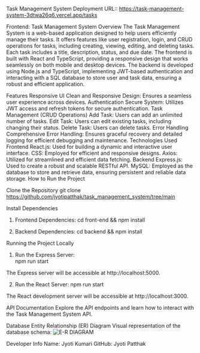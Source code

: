 Task Management System
Deployment URL::  https://task-management-system-3dtwa26q6.vercel.app/tasks 

Frontend: Task Management System
Overview
The Task Management System is a web-based application designed to help users efficiently manage their tasks. It offers features like user registration, login, and CRUD operations for tasks, including creating, viewing, editing, and deleting tasks. Each task includes a title, description, status, and due date. The frontend is built with React and TypeScript, providing a responsive design that works seamlessly on both mobile and desktop devices. The backend is developed using Node.js and TypeScript, implementing JWT-based authentication and interacting with a SQL database to store user and task data, ensuring a robust and efficient application.



Features
Responsive UI
Clean and Responsive Design: Ensures a seamless user experience across devices.
Authentication
Secure System: Utilizes JWT access and refresh tokens for secure authentication.
Task Management (CRUD Operations)
Add Task: Users can add an unlimited number of tasks.
Edit Task: Users can edit existing tasks, including changing their status.
Delete Task: Users can delete tasks.
Error Handling
Comprehensive Error Handling: Ensures graceful recovery and detailed logging for efficient debugging and maintenance.
Technologies Used
Frontend
React.js: Used for building a dynamic and interactive user interface.
CSS: Employed for efficient and responsive designs.
Axios: Utilized for streamlined and efficient data fetching.
Backend
Express.js: Used to create a robust and scalable RESTful API.
MySQL: Employed as the database to store and retrieve data, ensuring persistent and reliable data storage.
How to Run the Project

Clone the Repository
git clone https://github.com/jyotipatthak/task_management_system/tree/main

Install Dependencies
1. Frontend Dependencies:
    cd front-end && npm install

2. Backend Dependencies:
    cd backend && npm install   

Running the Project Locally
1. Run the Express Server:    
    npm run start

The Express server will be accessible at http://localhost:5000. 

2. Run the React Server:
    npm run start

 The React development server will be accessible at http://localhost:3000.

API Documentation
Explore the API endpoints and learn how to interact with the Task Management System API. 


Database Entity Relationship (ER) Diagram
Visual representation of the database schema:
![E-R DIAGRAM](./src/assets/ERR.jpg)


Developer Info
Name: Jyoti Kumari
GitHub: Jyoti Patthak
